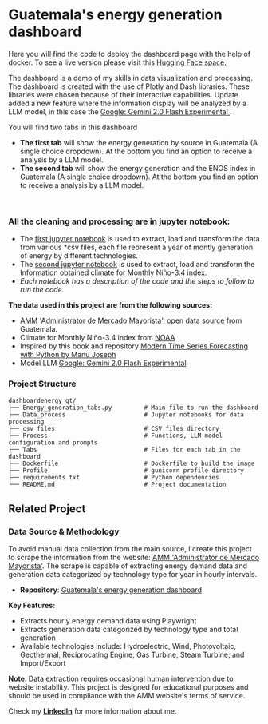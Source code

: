 # Guatemala's energy generation dashboard

Here you will find the code to deploy the dashboard page with the help of docker. To see a live 
version please visit this [Hugging Face space.](https://huggingface.co/spaces/edmiranda2301/Energy_gt_demo)

The dashboard is a demo of my skills in data visualization and processing. The dashboard is created with 
the use of Plotly and Dash libraries. These libraries were chosen because of their interactive capabilities.
Update added a new feature where the information display will be analyzed by a LLM model, 
in this case the [Google: Gemini 2.0 Flash Experimental ](https://openrouter.ai/google/gemini-2.0-flash-exp:free).

You will find two tabs in this dashboard
* **The first tab** will show the energy generation by 
  source in Guatemala (A single choice dropdown). At the bottom you find an option to receive a analysis by a LLM model.
* **The second tab** will show the energy generation and 
  the ENOS index in Guatemala (A single choice dropdown). At the bottom you find an option to receive a analysis by a LLM model.


<br>

###  **All the cleaning and processing are in jupyter notebook:**
* The [first jupyter notebook](Data_process/Energy_demand_gt_2024.ipynb) is used to extract, load and transform the data from various *csv files, each file represent a year of montly generation of energy by different technologies.
* The [second jupyter notebook](Data_process/Climate.ipynb) is used to extract, load and transform the Information obtained climate for Monthly Niño-3.4 index.
* *Each notebook has a description of the code and the steps to follow to run the code.*

**The data used in this project are from the following sources:**
* [AMM 'Administrator de Mercado Mayorista'](https://reportesbi.amm.org.gt), open data source from Guatemala.
*  Climate for Monthly Niño-3.4 index from [NOAA]( https://origin.cpc.ncep.noaa.gov/products/analysis_monitoring/ensostuff/detrend.nino34.ascii.txt)
* Inspired by this book and repository [Modern Time Series Forecasting with Python by Manu Joseph](https://github.com/PacktPublishing/Modern-Time-Series-Forecasting-with-Python)
* Model LLM  [Google: Gemini 2.0 Flash Experimental ](https://openrouter.ai/google/gemini-2.0-flash-exp:free)

### Project Structure

```
dashboardenergy_gt/
├── Energy_generation_tabs.py         # Main file to run the dashboard
├── Data_process                      # Jupyter notebooks for data processing
├── csv_files                         # CSV files directory
├── Process                           # Functions, LLM model configuration and prompts
├── Tabs                              # Files for each tab in the dashboard
├── Dockerfile                        # Dockerfile to build the image
├── Profile                           # gunicorn profile directory
├── requirements.txt                  # Python dependencies
└── README.md                         # Project documentation
```


## Related Project

### Data Source & Methodology

To avoid manual data collection from the main source, I create this project to scrape the information from the website: [AMM 'Administrator de Mercado Mayorista'](https://reportesbi.amm.org.gt/).
The scrape is capable of extracting energy demand data and generation data categorized by technology type for year in hourly intervals. 

- **Repository**: [Guatemala's energy generation dashboard](https://github.com/edmiranda21/Energy_tool_scrape)

**Key Features:**
- Extracts hourly energy demand data using Playwright
- Extracts generation data categorized by technology type and total generation 
- Available technologies include: Hydroelectric, Wind, Photovoltaic, Geothermal, Reciprocating Engine, Gas Turbine, Steam Turbine, and Import/Export

**Note**: Data extraction requires occasional human intervention due to website instability. This project is designed for educational purposes and should be used in compliance with the AMM website's terms of service.

Check my [**LinkedIn**](http://www.linkedin.com/in/edgar-enrique-miranda-sandoval-a0731294) for more information about me.